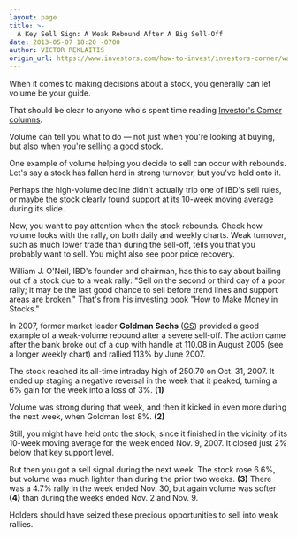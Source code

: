 ```yaml
---
layout: page
title: >-
  A Key Sell Sign: A Weak Rebound After A Big Sell-Off
date: 2013-05-07 18:20 -0700
author: VICTOR REKLAITIS
origin_url: https://www.investors.com/how-to-invest/investors-corner/watch-out-for-weak-rebounds/
---
```


When it comes to making decisions about a stock, you generally can let volume be your guide.

That should be clear to anyone who's spent time reading [Investor's Corner columns](http://education.investors.com/investors-corner.htm).

Volume can tell you what to do — not just when you're looking at buying, but also when you're selling a good stock.

One example of volume helping you decide to sell can occur with rebounds. Let's say a stock has fallen hard in strong turnover, but you've held onto it.

Perhaps the high-volume decline didn't actually trip one of IBD's sell rules, or maybe the stock clearly found support at its 10-week moving average during its slide.

Now, you want to pay attention when the stock rebounds. Check how volume looks with the rally, on both daily and weekly charts. Weak turnover, such as much lower trade than during the sell-off, tells you that you probably want to sell. You might also see poor price recovery.

William J. O'Neil, IBD's founder and chairman, has this to say about bailing out of a stock due to a weak rally: "Sell on the second or third day of a poor rally; it may be the last good chance to sell before trend lines and support areas are broken." That's from his [investing](http://news.investors.com/investing.aspx) book "How to Make Money in Stocks."

In 2007, former market leader **Goldman Sachs** ([GS](https://research.investors.com/quote.aspx?symbol=GS)) provided a good example of a weak-volume rebound after a severe sell-off. The action came after the bank broke out of a cup with handle at 110.08 in August 2005 (see a longer weekly chart) and rallied 113% by June 2007.

The stock reached its all-time intraday high of 250.70 on Oct. 31, 2007. It ended up staging a negative reversal in the week that it peaked, turning a 6% gain for the week into a loss of 3%. **(1)**

Volume was strong during that week, and then it kicked in even more during the next week, when Goldman lost 8%. **(2)**

Still, you might have held onto the stock, since it finished in the vicinity of its 10-week moving average for the week ended Nov. 9, 2007. It closed just 2% below that key support level.

But then you got a sell signal during the next week. The stock rose 6.6%, but volume was much lighter than during the prior two weeks. **(3)** There was a 4.7% rally in the week ended Nov. 30, but again volume was softer **(4)** than during the weeks ended Nov. 2 and Nov. 9.

Holders should have seized these precious opportunities to sell into weak rallies.
